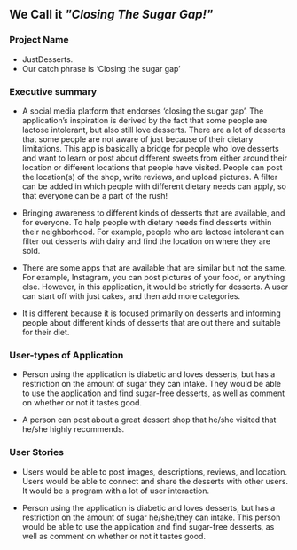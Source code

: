 ## We Call it _"Closing The Sugar Gap!"_


### Project Name
- JustDesserts.
- Our catch phrase is ‘Closing the sugar gap’

### Executive summary
- A social media platform that endorses ‘closing the sugar gap’. The application’s inspiration is derived by the fact that some people are lactose intolerant, but also still love desserts. There are a lot of desserts that some people are not aware of just because of their dietary limitations. This app is basically a bridge for people who love desserts and want to learn or post about different sweets from either around their location or different locations that people have visited. People can post the location(s) of the shop, write reviews, and upload pictures. A filter can be added in which people with different dietary needs can apply, so that everyone can be a part of the rush!
 
- Bringing awareness to different kinds of desserts that are available, and for everyone. 
To help people with dietary needs find desserts within their neighborhood.  For example, people who are lactose intolerant can filter out desserts with dairy and find the location on where they are sold.

- There are some apps that are available that are similar but not the same. For example, Instagram, you can post pictures of your food, or anything else. However, in this application, it would be strictly for desserts. A user can start off with just cakes, and then add more categories.

- It is different because it is focused primarily on desserts and informing people about different kinds of desserts that are out there and suitable for their diet.

### User-types of Application
- Person using the application is diabetic and loves desserts, but has a restriction on the amount of sugar they can intake. They would be able to use the application and find sugar-free desserts, as well as comment on whether or not it tastes good. 

- A person can post about a great dessert shop that he/she visited that he/she highly recommends.

### User Stories
- Users would be able to post images, descriptions, reviews, and location. 
Users would be able to connect and share the desserts with other users. It would be a program with a lot of user interaction.

- Person using the application is diabetic and loves desserts, but has a restriction on the amount of sugar he/she/they can intake. This person would be able to use the application and find sugar-free desserts, as well as comment on whether or not it tastes good.








